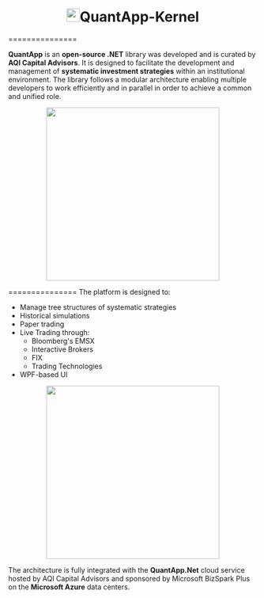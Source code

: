 <h1 align="center"><img src="http://www.aqicapital.com/Images/QuantAppICO.png" width=27 />QuantApp-Kernel</h1>
===============

<b>QuantApp</b> is an <b>open-source .NET</b> library was developed and is curated by <b>AQI Capital Advisors</b>. It is designed to facilitate the development and management of <b>systematic investment strategies</b> within an institutional environment. The library follows a modular architecture enabling multiple developers to work efficiently and in parallel in order to achieve a common and unified role.

<p align="center"><img src="http://www.aqicapital.com/Images/AQIWordCloud.png" width=350/></p>

===============
The platform is designed to:
<ul>
  <li>Manage tree structures of systematic strategies</li>
  <li>Historical simulations</li>
  <li>Paper trading</li>
  <li>Live Trading through:
    <ul>
      <li>Bloomberg's EMSX</li>
      <li>Interactive Brokers</li>
      <li>FIX</li>
      <li>Trading Technologies</li>
    </ul>
  </li>
  <li>WPF-based UI</li>
</ul>

<p align="center"><img src="http://www.aqicapital.com/Images/QuantApp_Laptop.png" width=350/></p>

The architecture is fully integrated with the <b>QuantApp.Net</b> cloud service hosted by AQI Capital Advisors and sponsored by Microsoft BizSpark Plus on the <b>Microsoft Azure</b> data centers. 
